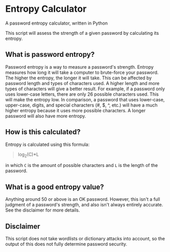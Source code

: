 # Entropy Calculator
 A password entropy calculator, written in Python
 
 This script will assess the strength of a given password by calculating its entropy.

## What is password entropy?
Password entropy is a way to measure a password's strength. Entropy measures how long it will take a computer to brute-force your password. The higher the entropy, the longer it will take. This can be affected by password length and types of characters used. A higher length and more types of characters will give a better result. For example, if a password only uses lower-case letters, there are only 26 possible characters used. This will make the entropy low. In comparison, a password that uses lower-case, upper-case, digits, and special characters (#, $, ^, etc.) will have a much higher entropy because it uses more possible characters. A longer password will also have more entropy.

## How is this calculated?
Entropy is calculated using this formula:
> log<sub>2</sub>(C)*L

in which `C` is the amount of possible characters and `L` is the length of the password.

## What is a good entropy value?
Anything around 50 or above is an OK password. However, this isn't a full judgment of a password's strength, and also isn't always entirely accurate. See the disclaimer for more details.

## Disclaimer
This script does not take wordlists or dictionary attacks into account, so the output of this does not fully determine password security.
